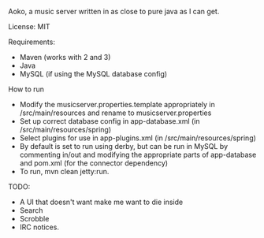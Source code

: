 Aoko, a music server written in as close to pure java as I can get.

License: MIT

Requirements:

 * Maven (works with 2 and 3)
 * Java
 * MySQL (if using the MySQL database config)

How to run

 * Modify the musicserver.properties.template appropriately in /src/main/resources and rename to musicserver.properties
 * Set up correct database config in app-database.xml (in /src/main/resources/spring)
 * Select plugins for use in app-plugins.xml (in /src/main/resources/spring)
 * By default is set to run using derby, but can be run in MySQL by commenting in/out and modifying the appropriate parts of app-database and pom.xml (for the connector dependency)
 * To run, mvn clean jetty:run.
	
TODO:

 * A UI that doesn't want make me want to die inside
 * Search
 * Scrobble
 * IRC notices.